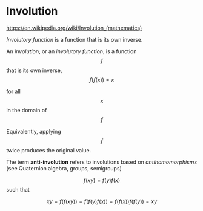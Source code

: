 # Involution

https://en.wikipedia.org/wiki/Involution_(mathematics)


*Involutory function* is a function that is its own inverse.

An *involution*, or an *involutory function*, is a function $$f$$ that is its own inverse, $$f(f(x)) = x$$

for all $$x$$ in the domain of $$f$$

Equivalently, applying $$f$$ twice produces the original value.

The term **anti-involution** refers to involutions based on *antihomomorphisms* (see Quaternion algebra, groups, semigroups)

$$f(xy) = f(y) f(x)$$ such that

$$xy = f(f(xy)) = f( f(y) f(x) ) = f(f(x)) f(f(y)) = xy$$
